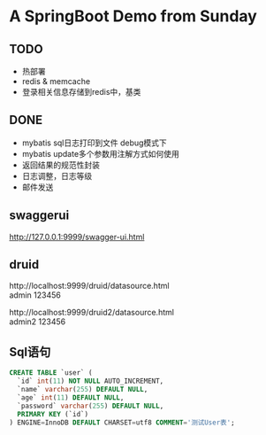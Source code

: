 # A SpringBoot Demo from Sunday

## TODO
- 热部署
- redis & memcache
- 登录相关信息存储到redis中，基类

## DONE
- mybatis sql日志打印到文件 debug模式下
- mybatis update多个参数用注解方式如何使用
- 返回结果的规范性封装
- 日志调整，日志等级
- 邮件发送

## swaggerui
http://127.0.0.1:9999/swagger-ui.html

## druid
http://localhost:9999/druid/datasource.html  
admin 123456

http://localhost:9999/druid2/datasource.html  
admin2 123456

## Sql语句
```sql
CREATE TABLE `user` (
  `id` int(11) NOT NULL AUTO_INCREMENT,
  `name` varchar(255) DEFAULT NULL,
  `age` int(11) DEFAULT NULL,
  `password` varchar(255) DEFAULT NULL,
  PRIMARY KEY (`id`)
) ENGINE=InnoDB DEFAULT CHARSET=utf8 COMMENT='测试User表';
```
